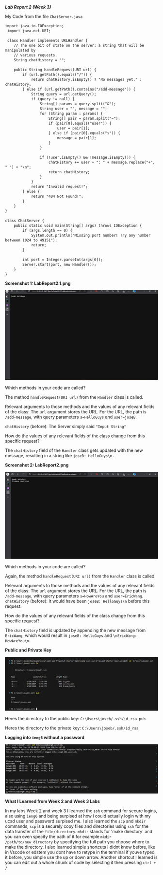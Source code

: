 ***Lab Report 2 (Week 3)***

My Code from the file `ChatServer.java`
```
import java.io.IOException;
 import java.net.URI;

 class Handler implements URLHandler {
    // The one bit of state on the server: a string that will be manipulated by
    // various requests.
    String chatHistory = "";

    public String handleRequest(URI url) {
        if (url.getPath().equals("/")) {
            return chatHistory.isEmpty() ? "No messages yet." : chatHistory;
        } else if (url.getPath().contains("/add-message")) {
            String query = url.getQuery();
            if (query != null) {
                String[] params = query.split("&");
                String user = "", message = "";
                for (String param : params) {
                    String[] pair = param.split("=");
                    if (pair[0].equals("user")) {
                        user = pair[1];
                    } else if (pair[0].equals("s")) {
                        message = pair[1];
                    }
                }

                if (!user.isEmpty() && !message.isEmpty()) {
                    chatHistory += user + ": " + message.replace("+", " ") + "\n";
                    return chatHistory;
                }
            }
            return "Invalid request!";
        } else {
            return "404 Not Found!";
        }
    }
}

class ChatServer {
    public static void main(String[] args) throws IOException {
        if (args.length == 0) {
            System.out.println("Missing port number! Try any number between 1024 to 49151");
            return;
        }

        int port = Integer.parseInt(args[0]);
        Server.start(port, new Handler());
    }
}
```

**Screenshot 1: LabReport2.1.png**

![Image](LabReport2.png)

Which methods in your code are called?

The method `handleRequest(URI url)` from the `Handler` class is called.

Relevant arguments to those methods and the values of any relevant fields of the class:
The `url` argument stores the URL.
For the URL, the  path is `/add-message`, with query parameters `s=HelloGuys` and `user=joseB`.

`chatHistory` (before): The Server simply said `"Input String"`

How do the values of any relevant fields of the class change from this specific request?

The `chatHistory` field of the `Handler` class gets updated with the new message, resulting in a string like `joseB: HelloGuys\n.`

**Screenshot 2: LabReport2.png**

![Image](LabReport2.1.png)

Which methods in your code are called?

Again, the method `handleRequest(URI url)` from the `Handler` class is called.

Relevant arguments to those methods and the values of any relevant fields of the class:
The `url` argument stores the URL.
For the URL, the path is `/add-message`, with query parameters `s=HowAreYou` and `user=EricWang`.
`chatHistory` (before): It would have been `joseB: HelloGuys\n` before this request.

How do the values of any relevant fields of the class change from this specific request?

The `chatHistory` field is updated by appending the new message from `EricWang`, which would result in `joseB: HelloGuys` and `\nEricWang: HowAreYou\n`.

**Public and Private Key**

![Image](LabReport2.2.png)

Heres the directory to the public key: `C:\Users\joseb/.ssh/id_rsa.pub`

Heres the directory to the private key: `C:\Users\joseb/.ssh/id_rsa`


**Logging into `ieng6` without a password**

![Image](LabReport2.3.png)


**What I Learned from Week 2 and Week 3 Labs**

In my labs Week 2 and week 3 I learned the `ssh` command for secure logins, also using `ieng6` and being surpised at how i could actually login with my ucsd user and password surpised me. I also learned the `scp` and `mkdir` commands, `scp` is a securely copy files and directories using `ssh` for the data transfer of the `file/directory`. `mkdir` stands for 'make directory' and you can even specify the path of it for example `mkdir /path/to/new_directory` by specifying the full path you choose where to make the directory. I also learned simple shortcuts I didnt know before, like in Vscode or edstem you dont have to retype in the terminal if youve typed it before, you simple use the up or down arrow. Another shortcut I learned is you can edit out a whole chunk of code by selecting it then pressing `ctrl + /`
